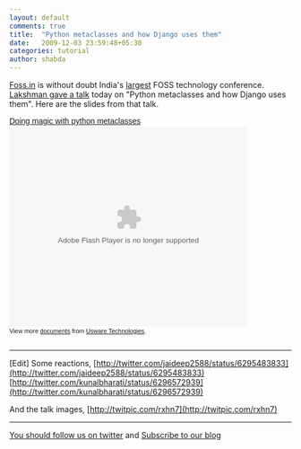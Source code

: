 ```yaml
---
layout: default
comments: true
title:  "Python metaclasses and how Django uses them"
date:   2009-12-03 23:59:48+05:30
categories: tutorial
author: shabda
---
```

[Foss.in](http://foss.in/2009/) is without doubt India's [largest](http://twitter.com/#search?q=fossdotin) FOSS technology conference. [Lakshman gave a talk](http://foss.in/2009/schedules/talkdetailspub.php?talkid=44) today on "Python metaclasses and how Django uses them". Here are the slides from that talk.

<div style="width:425px;text-align:left" id="__ss_2642704"><a style="font:14px Helvetica,Arial,Sans-serif;display:block;margin:12px 0 3px 0;text-decoration:underline;" href="http://www.slideshare.net/uswaretech/doing-magic-with-python-metaclasses" title="Doing magic with python metaclasses">Doing magic with python metaclasses</a><object style="margin:0px" width="425" height="355"><param name="movie" value="http://static.slidesharecdn.com/swf/ssplayer2.swf?doc=foos-lakshman-091203110615-phpapp02&stripped_title=doing-magic-with-python-metaclasses" /><param name="allowFullScreen" value="true"/><param name="allowScriptAccess" value="always"/><embed src="http://static.slidesharecdn.com/swf/ssplayer2.swf?doc=foos-lakshman-091203110615-phpapp02&stripped_title=doing-magic-with-python-metaclasses" type="application/x-shockwave-flash" allowscriptaccess="always" allowfullscreen="true" width="425" height="355"></embed></object><div style="font-size:11px;font-family:tahoma,arial;height:26px;padding-top:2px;">View more <a style="text-decoration:underline;" href="http://www.slideshare.net/">documents</a> from <a style="text-decoration:underline;" href="http://www.slideshare.net/uswaretech">Usware Technologies</a>.</div></div>

----
[Edit]
Some reactions,
[http://twitter.com/jaideep2588/status/6295483833](http://twitter.com/jaideep2588/status/6295483833)
[http://twitter.com/kunalbharati/status/6296572939](http://twitter.com/kunalbharati/status/6296572939)

And the talk images, [http://twitpic.com/rxhn7](http://twitpic.com/rxhn7)

------------
[You should follow us on twitter](http://twitter.com/uswaretech) and [Subscribe to our blog](http://feeds.feedburner.com/uswarearticles)

